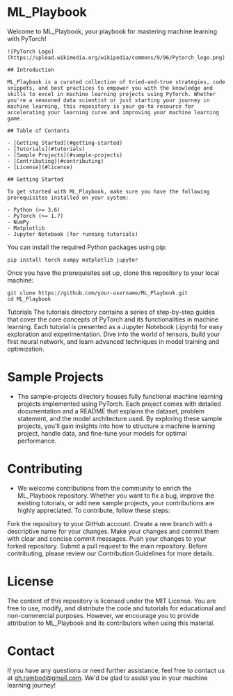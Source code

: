 # ML_Playbook

Welcome to ML_Playbook, your playbook for mastering machine learning with PyTorch!
```
![PyTorch Logo](https://upload.wikimedia.org/wikipedia/commons/9/96/Pytorch_logo.png)

## Introduction

ML_Playbook is a curated collection of tried-and-true strategies, code snippets, and best practices to empower you with the knowledge and skills to excel in machine learning projects using PyTorch. Whether you're a seasoned data scientist or just starting your journey in machine learning, this repository is your go-to resource for accelerating your learning curve and improving your machine learning game.

## Table of Contents

- [Getting Started](#getting-started)
- [Tutorials](#tutorials)
- [Sample Projects](#sample-projects)
- [Contributing](#contributing)
- [License](#license)

## Getting Started

To get started with ML_Playbook, make sure you have the following prerequisites installed on your system:

- Python (>= 3.6)
- PyTorch (>= 1.7)
- NumPy
- Matplotlib
- Jupyter Notebook (for running tutorials)
```
You can install the required Python packages using pip:

```
pip install torch numpy matplotlib jupyter
```
Once you have the prerequisites set up, clone this repository to your local machine:

```
git clone https://github.com/your-username/ML_Playbook.git
cd ML_Playbook
```
Tutorials
The tutorials directory contains a series of step-by-step guides that cover the core concepts of PyTorch and its functionalities in machine learning. Each tutorial is presented as a Jupyter Notebook (.ipynb) for easy exploration and experimentation. Dive into the world of tensors, build your first neural network, and learn advanced techniques in model training and optimization.

# Sample Projects
* The sample-projects directory houses fully functional machine learning projects implemented using PyTorch. Each project comes with detailed documentation and a README that explains the dataset, problem statement, and the model architecture used. By exploring these sample projects, you'll gain insights into how to structure a machine learning project, handle data, and fine-tune your models for optimal performance.

# Contributing
* We welcome contributions from the community to enrich the ML_Playbook repository. Whether you want to fix a bug, improve the existing tutorials, or add new sample projects, your contributions are highly appreciated. To contribute, follow these steps:

Fork the repository to your GitHub account.
Create a new branch with a descriptive name for your changes.
Make your changes and commit them with clear and concise commit messages.
Push your changes to your forked repository.
Submit a pull request to the main repository.
Before contributing, please review our Contribution Guidelines for more details.

# License
The content of this repository is licensed under the MIT License. You are free to use, modify, and distribute the code and tutorials for educational and non-commercial purposes. However, we encourage you to provide attribution to ML_Playbook and its contributors when using this material.

# Contact
If you have any questions or need further assistance, feel free to contact us at gh.rambod@gmail.com. We'd be glad to assist you in your machine learning journey!

